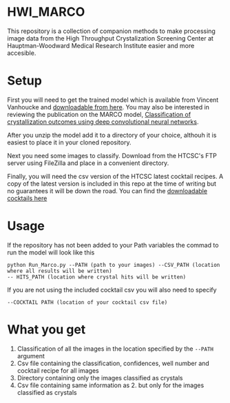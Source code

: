 # HWI_MARCO

This repository is a collection of companion methods to make processing image data from the High Throughput Crystalization Screening Center at Hauptman-Woodward Medical Research Institute easier and more accesible. 

# Setup

First you will need to get the trained model which is available from Vincent Vanhoucke and [downloadable from here](https://storage.googleapis.com/marco-168219-model/savedmodel.zip). You may also be interested in reviewing the publication on the MARCO model, 
[Classification of crystallization outcomes using deep convolutional neural networks](https://arxiv.org/abs/1803.10342).

After you unzip the model add it to a directory of your choice, althouh it is easiest to place it in your cloned repository.

Next you need some images to classify. Download from the HTCSC's FTP server using FileZilla and place in a convenient directory.

Finally, you will need the csv version of the HTCSC latest cocktail recipes. A copy of the latest version is included in this repo at the time of writing but no guarantees it will be down the road. You can find the [downloadable cocktails here](https://hwi.buffalo.edu/crystallization-cocktails/)

# Usage

If the repository has not been added to your Path variables the commad to run the model will look like this

```
python Run_Marco.py --PATH (path to your images) --CSV_PATH (location where all results will be written) 
-- HITS_PATH (location where crystal hits will be written)
```
If you are not using the included cocktail csv you will also need to specify 
```
--COCKTAIL PATH (location of your cocktail csv file)
```

# What you get

1. Classification of all the images in the location specified by the `--PATH` argument
2. Csv file containing the classification, confidences, well number and cocktail recipe for all images
3. Directory containing only the images classified as crystals 
4. Csv file containing same information as 2. but only for the images classified as crystals 

